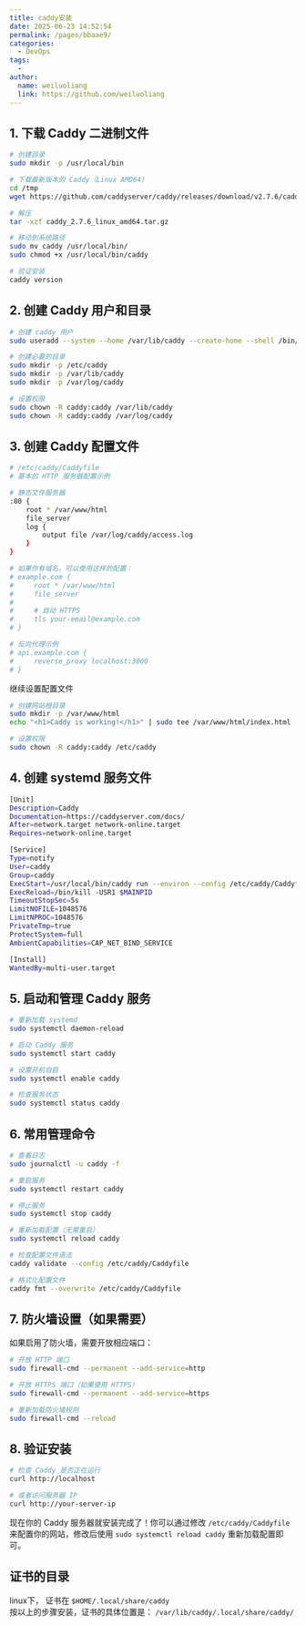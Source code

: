 ```yaml
---
title: caddy安装
date: 2025-06-23 14:52:54
permalink: /pages/bbaae9/
categories:
  - DevOps
tags:
  - 
author: 
  name: weiluoliang
  link: https://github.com/weiluoliang
---
```

## 1. 下载 Caddy 二进制文件

```sh
# 创建目录
sudo mkdir -p /usr/local/bin

# 下载最新版本的 Caddy（Linux AMD64）
cd /tmp
wget https://github.com/caddyserver/caddy/releases/download/v2.7.6/caddy_2.7.6_linux_amd64.tar.gz

# 解压
tar -xzf caddy_2.7.6_linux_amd64.tar.gz

# 移动到系统路径
sudo mv caddy /usr/local/bin/
sudo chmod +x /usr/local/bin/caddy

# 验证安装
caddy version
```

## 2. 创建 Caddy 用户和目录

```sh
# 创建 caddy 用户
sudo useradd --system --home /var/lib/caddy --create-home --shell /bin/false caddy

# 创建必要的目录
sudo mkdir -p /etc/caddy
sudo mkdir -p /var/lib/caddy
sudo mkdir -p /var/log/caddy

# 设置权限
sudo chown -R caddy:caddy /var/lib/caddy
sudo chown -R caddy:caddy /var/log/caddy
```

## 3. 创建 Caddy 配置文件

```sh
# /etc/caddy/Caddyfile
# 基本的 HTTP 服务器配置示例

# 静态文件服务器
:80 {
    root * /var/www/html
    file_server
    log {
        output file /var/log/caddy/access.log
    }
}

# 如果你有域名，可以使用这样的配置：
# example.com {
#     root * /var/www/html
#     file_server
#   
#     # 自动 HTTPS
#     tls your-email@example.com
# }

# 反向代理示例
# api.example.com {
#     reverse_proxy localhost:3000
# }
```

继续设置配置文件

```sh
# 创建网站根目录
sudo mkdir -p /var/www/html
echo "<h1>Caddy is working!</h1>" | sudo tee /var/www/html/index.html

# 设置权限
sudo chown -R caddy:caddy /etc/caddy
```

## 4. 创建 systemd 服务文件
```sh
[Unit]
Description=Caddy
Documentation=https://caddyserver.com/docs/
After=network.target network-online.target
Requires=network-online.target

[Service]
Type=notify
User=caddy
Group=caddy
ExecStart=/usr/local/bin/caddy run --environ --config /etc/caddy/Caddyfile
ExecReload=/bin/kill -USR1 $MAINPID
TimeoutStopSec=5s
LimitNOFILE=1048576
LimitNPROC=1048576
PrivateTmp=true
ProtectSystem=full
AmbientCapabilities=CAP_NET_BIND_SERVICE

[Install]
WantedBy=multi-user.target
```

## 5. 启动和管理 Caddy 服务
```sh
# 重新加载 systemd
sudo systemctl daemon-reload

# 启动 Caddy 服务
sudo systemctl start caddy

# 设置开机自启
sudo systemctl enable caddy

# 检查服务状态
sudo systemctl status caddy
```

## 6. 常用管理命令
```sh
# 查看日志
sudo journalctl -u caddy -f

# 重启服务
sudo systemctl restart caddy

# 停止服务
sudo systemctl stop caddy

# 重新加载配置（无需重启）
sudo systemctl reload caddy

# 检查配置文件语法
caddy validate --config /etc/caddy/Caddyfile

# 格式化配置文件
caddy fmt --overwrite /etc/caddy/Caddyfile
```

## 7. 防火墙设置（如果需要）
如果启用了防火墙，需要开放相应端口：  
```sh
# 开放 HTTP 端口
sudo firewall-cmd --permanent --add-service=http

# 开放 HTTPS 端口（如果使用 HTTPS）
sudo firewall-cmd --permanent --add-service=https

# 重新加载防火墙规则
sudo firewall-cmd --reload
```

## 8. 验证安装
```sh
# 检查 Caddy 是否正在运行
curl http://localhost

# 或者访问服务器 IP
curl http://your-server-ip
```
现在你的 Caddy 服务器就安装完成了！你可以通过修改 `/etc/caddy/Caddyfile` 来配置你的网站，修改后使用 `sudo systemctl reload caddy` 重新加载配置即可。


## 证书的目录
linux下， 证书在 `$HOME/.local/share/caddy`  
按以上的步骤安装，证书的具体位置是： `/var/lib/caddy/.local/share/caddy/`